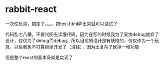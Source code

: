 # rabbit-react

一次性玩具，搞定了。。。。把test.html弄出来就可以试试了

代码乱七八糟，不要试图去读懂代码，因为在写的时候我为了妥协debug放弃了设计，仅仅为了debug而debug，所以目前的设计是有缺陷的，仅仅作为一个玩具，以后我也不打算继续开发了（没钱），因为太复杂了砍掉一堆功能

但是整个react的基本骨架是实现了
